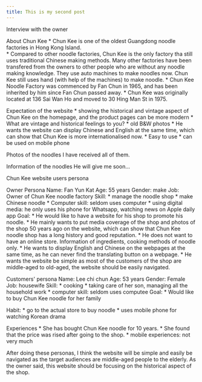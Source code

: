 ```yaml
---
title: This is my second post
---
```


Interview with the owner

About Chun Kee
	* Chun Kee is one of the oldest Guangdong noodle factories in Hong Kong Island.  
	* Compared to other noodle factories, Chun Kee is the only factory tha still uses traditional Chinese making methods. Many other factories have been transfered from the owners to other people who are without any noodle making knowledge. They use auto machines to make noodles now. Chun Kee still uses hand (with help of the machines) to make noodle.
	* Chun Kee Noodle Factory was commenced by Fan Chun in 1965, and has been inherited by him since Fan Chun passed away.
	* Chun Kee was originally located at 136 Sai Wan Ho and moved to 30 Hing Man St in 1975.



Expectation of the website
	* showing the historical and vintage aspect of Chun Kee on the homepage, and the product pages can be more modern 
		* What are vintage and historical feelings to you?
			* old B&W photos 
	* He wants the website can display Chinese and English at the same time, which can show that Chun Kee is more internationalised now.
	* Easy to use
	* can be used on mobile phone


Photos of the noodles
I have received all of them.

Information of the noodles
     He will give me soon...



Chun Kee website users persona

Owner Persona
Name: Fan Yun Kat
Age: 55 years
Gender: make
Job: Owner of Chun Kee noodle factory
Skill:
	* manage the noodle shop
	* make Chinese noodle
	* Computer skill: seldom uses computer
	* using digital media: he only uses his phone for Whatsapp, watching news on Apple daily app
Goal: 
	* He would like to have a website for his shop to promote his noodle. 
	* He mainly wants to put  media coverage of the shop and  photos of the shop 50 years ago on the website, which can show that Chun Kee noodle shop has a long history and good reputation.
	* He does not want to have an online store. Information of ingredients, cooking methods of noodle only.
	* He wants to display English and Chinese on the webpages at the same time, as he can never find the translating button on a webpage.
	* He wants the website be simple as most of the customers of the shop are middle-aged to old-aged, the website should be easily navigated. 


Customers' persona
Name: Lee chi chun
Age: 53 years
Gender: Female
Job: housewife
Skill: 
	* cooking
	* taking care of her son, managing all the household work
	* computer skill: seldom uses computee
Goal: 
	* Would like to buy Chun Kee noodle for her family

Habit:
	* go to the actual store to buy noodle
	* uses mobile phone for watching Korean drama

Experiences
	* She has bought Chun Kee noodle for 10 years.
	* She found that the price was rised after going to the shop.
	* mobile experiences: not very much



After doing these personas, I think the website will be simple and easily be navigated as the target audiences are middle-aged people to the elderly. As the owner said, this website should be focusing on the historical aspect of the shop.
